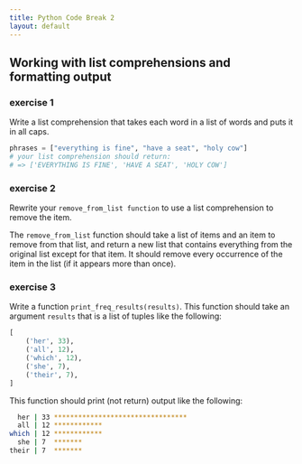 ```yaml
---
title: Python Code Break 2
layout: default
---
```


## Working with list comprehensions and formatting output

### exercise 1

Write a list comprehension that takes each word in a list of words and puts it in all caps.

```py
phrases = ["everything is fine", "have a seat", "holy cow"]
# your list comprehension should return:
# => ['EVERYTHING IS FINE', 'HAVE A SEAT', 'HOLY COW']
```

### exercise 2

Rewrite your `remove_from_list function` to use a list comprehension to remove the item.

The `remove_from_list` function should take a list of items and an item to remove from that list, and return a new list that contains everything from the original list except for that item. It should remove every occurrence of the item in the list (if it appears more than once).

### exercise 3

Write a function `print_freq_results(results)`. This function should take an argument `results` that is a list of tuples like the following:

 ```py
 [
     ('her', 33),
     ('all', 12),
     ('which', 12),
     ('she', 7),
     ('their', 7),
 ]
 ```

 This function should print (not return) output like the following:

 ```sh
   her | 33 *********************************
   all | 12 ************
 which | 12 ************
   she | 7  *******
 their | 7  *******
 ```
